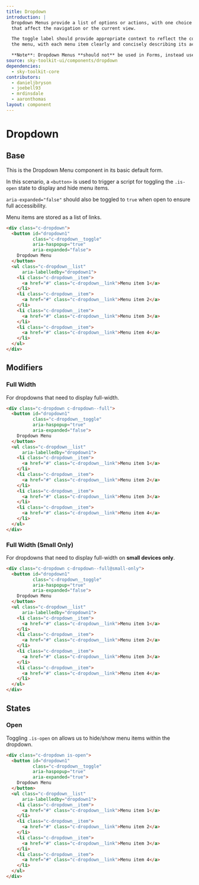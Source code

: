 ```yaml
---
title: Dropdown
introduction: |
  Dropdown Menus provide a list of options or actions, with one choice per line,
  that affect the navigation or the current view.

  The toggle label should provide appropriate context to reflect the contents of
  the menu, with each menu item clearly and concisely describing its action.

  **Note**: Dropdown Menus **should not** be used in Forms, instead use `.c-form-select`.
source: sky-toolkit-ui/components/dropdown
dependencies:
  - sky-toolkit-core
contributors:
  - danieljbryson
  - joebell93
  - mrdinsdale
  - aaronthomas
layout: component
---
```


# Dropdown

## Base

This is the Dropdown Menu component in its basic default form.

In this scenario, a `<button>` is used to trigger a script for toggling the
`.is-open` state to display and hide menu items.

`aria-expanded="false"` should also be toggled to `true` when open to ensure
full accessibility.

Menu items are stored as a list of links.

```html
<div class="c-dropdown">
  <button id="dropdown1"
          class="c-dropdown__toggle"
          aria-haspopup="true"
          aria-expanded="false">
    Dropdown Menu
  </button>
  <ul class="c-dropdown__list"
      aria-labelledby="dropdown1">
    <li class="c-dropdown__item">
      <a href="#" class="c-dropdown__link">Menu item 1</a>
    </li>
    <li class="c-dropdown__item">
      <a href="#" class="c-dropdown__link">Menu item 2</a>
    </li>
    <li class="c-dropdown__item">
      <a href="#" class="c-dropdown__link">Menu item 3</a>
    </li>
    <li class="c-dropdown__item">
      <a href="#" class="c-dropdown__link">Menu item 4</a>
    </li>
  </ul>
</div>
```

## Modifiers

### Full Width

For dropdowns that need to display full-width.

```html
<div class="c-dropdown c-dropdown--full">
  <button id="dropdown1"
          class="c-dropdown__toggle"
          aria-haspopup="true"
          aria-expanded="false">
    Dropdown Menu
  </button>
  <ul class="c-dropdown__list"
      aria-labelledby="dropdown1">
    <li class="c-dropdown__item">
      <a href="#" class="c-dropdown__link">Menu item 1</a>
    </li>
    <li class="c-dropdown__item">
      <a href="#" class="c-dropdown__link">Menu item 2</a>
    </li>
    <li class="c-dropdown__item">
      <a href="#" class="c-dropdown__link">Menu item 3</a>
    </li>
    <li class="c-dropdown__item">
      <a href="#" class="c-dropdown__link">Menu item 4</a>
    </li>
  </ul>
</div>
```

### Full Width (Small Only)

For dropdowns that need to display full-width on **small devices only**.

```html
<div class="c-dropdown c-dropdown--full@small-only">
  <button id="dropdown1"
          class="c-dropdown__toggle"
          aria-haspopup="true"
          aria-expanded="false">
    Dropdown Menu
  </button>
  <ul class="c-dropdown__list"
      aria-labelledby="dropdown1">
    <li class="c-dropdown__item">
      <a href="#" class="c-dropdown__link">Menu item 1</a>
    </li>
    <li class="c-dropdown__item">
      <a href="#" class="c-dropdown__link">Menu item 2</a>
    </li>
    <li class="c-dropdown__item">
      <a href="#" class="c-dropdown__link">Menu item 3</a>
    </li>
    <li class="c-dropdown__item">
      <a href="#" class="c-dropdown__link">Menu item 4</a>
    </li>
  </ul>
</div>
```

## States

### Open

Toggling `.is-open` on allows us to hide/show menu items within the dropdown.

```html
<div class="c-dropdown is-open">
  <button id="dropdown1"
          class="c-dropdown__toggle"
          aria-haspopup="true"
          aria-expanded="true">
    Dropdown Menu
  </button>
  <ul class="c-dropdown__list"
      aria-labelledby="dropdown1">
    <li class="c-dropdown__item">
      <a href="#" class="c-dropdown__link">Menu item 1</a>
    </li>
    <li class="c-dropdown__item">
      <a href="#" class="c-dropdown__link">Menu item 2</a>
    </li>
    <li class="c-dropdown__item">
      <a href="#" class="c-dropdown__link">Menu item 3</a>
    </li>
    <li class="c-dropdown__item">
      <a href="#" class="c-dropdown__link">Menu item 4</a>
    </li>
  </ul>
</div>
```